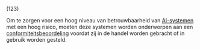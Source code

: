 (123)

Om te zorgen voor een hoog niveau van betrouwbaarheid van [AI-systemen](a3.md#^ai-systeem) met een hoog risico, moeten deze systemen worden onderworpen aan een [conformiteitsbeoordeling](a3.md#^conformiteitsbeoordeling) voordat zij in de handel worden gebracht of in gebruik worden gesteld.
